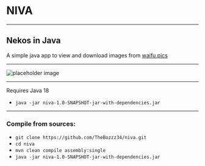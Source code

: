 # NIVA

---

## Nekos in Java

A simple java app to view and download images from [waifu.pics](https://waifu.pics)

---

![placeholder image](https://cdn.upload.systems/uploads/0gFPxRll.png)

---
Requires Java 18
- `java -jar niva-1.0-SNAPSHOT-jar-with-dependencies.jar`


---

### Compile from sources:

- `git clone https://github.com/TheBozzz34/niva.git`
- `cd niva`
- `mvn clean compile assembly:single`
- `java -jar niva-1.0-SNAPSHOT-jar-with-dependencies.jar`